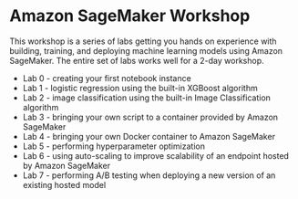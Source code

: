 # Amazon SageMaker Workshop
This workshop is a series of labs getting you hands on experience with building, training, and deploying machine 
learning models using Amazon SageMaker. The entire set of labs works well for a 2-day workshop.

- Lab 0 - creating your first notebook instance
- Lab 1 - logistic regression using the built-in XGBoost algorithm
- Lab 2 - image classification using the built-in Image Classification algorithm
- Lab 3 - bringing your own script to a container provided by Amazon SageMaker
- Lab 4 - bringing your own Docker container to Amazon SageMaker
- Lab 5 - performing hyperparameter optimization
- Lab 6 - using auto-scaling to improve scalability of an endpoint hosted by Amazon SageMaker
- Lab 7 - performing A/B testing when deploying a new version of an existing hosted model
